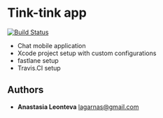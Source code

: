 # Tink-tink app

[![Build Status](https://travis-ci.com/lagarnas/Tink-tink-App.svg?branch=homework14)](https://travis-ci.com/lagarnas/Tink-tink-App)

- Chat mobile application
- Xcode project setup with custom configurations
- fastlane setup
- Travis.CI setup

## Authors

- **Anastasia Leonteva** <lagarnas@gmail.com>
